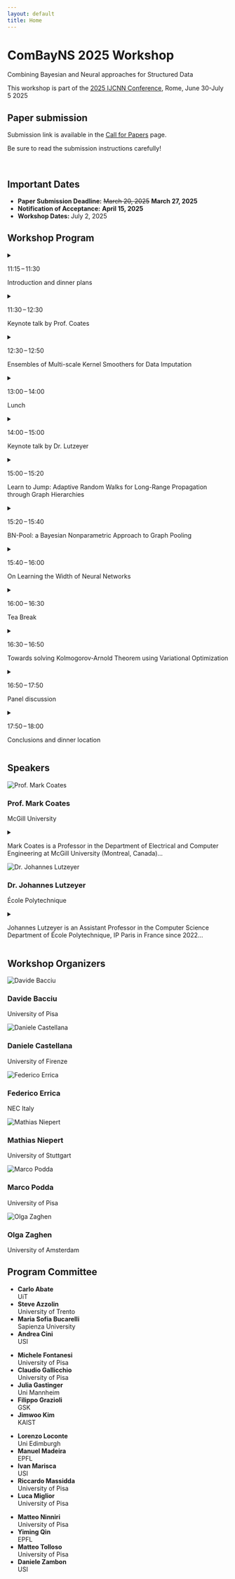 ```yaml
---
layout: default
title: Home
---
```


<div class="hero">
  <h1>ComBayNS 2025 Workshop</h1>
  <p>Combining Bayesian and Neural approaches for Structured Data</p>
  <p>This workshop is part of the <a href="https://2025.ijcnn.org/" class="custom-link">2025 IJCNN Conference</a>, Rome, June 30-July 5 2025</p>
</div>

<section id="important-dates">
    <h2>Paper submission</h2>
    <p>Submission link is available in the <a href="/call-for-papers/">Call for Papers</a> page.</p>
    <p>Be sure to read the submission instructions carefully!</p><br>
    <h2>Important Dates</h2>
    <ul>
      <li><strong>Paper Submission Deadline:</strong> <strike>March 20, 2025</strike> <strong>March 27, 2025</strong></li>
      <li><strong>Notification of Acceptance:</strong> <strong>April 15, 2025</strong></li>
      <li><strong>Workshop Dates: </strong>July 2, 2025</li>
    </ul>
</section>


<section id="program">
  <h2>Workshop Program</h2>
  <div class="program-container">
    <div class="program-event single-card">
      <details>
        <summary>
          <div class="schedule-item">
            <p class="time"><span class="icon-clock"></span>11:15 – 11:30</p>
            <p class="title">Introduction and dinner plans</p>
          </div>
        </summary>
        <div class="schedule-details">
          <p><strong>Join us for dinner!</strong></p>
          <p>Please scan the QR code below and fill the form:</p>
          <img src="/assets/images/qr_dinner.jpg" alt="QR Code for Dinner Information" class="dinner-qr-code">
        </div>
      </details>
      <details>
        <summary>
          <div class="schedule-item">
            <p class="time"><span class="icon-clock"></span>11:30 – 12:30</p>
            <p class="title">Keynote talk by Prof. Coates</p>
          </div>
        </summary>
        <div class="schedule-details">
          <p><strong>Title:</strong> Bayesian Graph Neural Networks and Transformers</p>
          <p><strong>Abstract:</strong> In numerous settings, ranging from medical diagnosis to quantitative finance, we observe interacting entities and need to make predictions based on the observed relationships. We can represent such data using an annotated graph, with nodes representing the entities and edges depicting the relationships. It is important to develop inference methods that can provide confidence bounds and are robust to graph errors such as missing or spurious edges. In this talk, I will introduce a Bayesian graph learning framework that delivers the desired robustness and uncertainty characterization. Critical to this framework is the specification of a graph model, and I will introduce several candidate options. I will then discuss how this framework can be extended to a state-of-the-art graph transformer and a continuous-kernel graph convolution network. I will conclude by highlighting some of the practical applications of the graph learning methods, including recommender systems and circuit design.</p>
          <p><strong>Mark Coates</strong> is a Professor in the Department of Electrical and Computer Engineering at McGill University (Montreal, Canada). He received the B.E. degree in computer systems engineering from the University of Adelaide, Australia, in 1995, and a Ph.D. degree in information engineering from the University of Cambridge, U.K., in 1999. He was a research associate and lecturer at Rice University, Texas, from 1999-2001. In 2012-2013, he worked as a Senior Scientist at Winton Capital Management, Oxford, UK. Coates’ research interests include machine learning, statistical signal processing, and Bayesian and Monte Carlo inference.</p>
        </div>
      </details>
      <details>
        <summary>
          <div class="schedule-item">
            <p class="time"><span class="icon-clock"></span>12:30 – 12:50</p>
            <p class="title">Ensembles of Multi-scale Kernel Smoothers for Data Imputation</p>
          </div>
        </summary>
        <div class="schedule-details">
          <p><strong>Authors:</strong> Amit Shreiber, Dalia Fishelov, Neta Rabin</p>
          <p><strong>Abstract:</strong> When collecting a dataset, it usually contains some proportion of incomplete data. Various methods for handling this
missing data exist in the literature, such as deleting observations that contain missing values, or replacing missing values with the mean of the other observations in the relevant variables. Nevertheless, most of the techniques do not consider the geometric structure of the data both in the row (instance) space and the column (feature) space. In this work, we propose a smoothing or regression procedure that operates both on the row and column space of the data, and refines the approximated model in an iterative manner, following ideas from iterative bias reduction models. We provide a mathematical analysis of the method, as well as test its performance of several datasets with diverse missingness mechanisms. Promising results are seen across all of the missingness types and datasets. Last, the proposed multi-scale approximation is general, and may be beneficial for additional machine learning tasks that process tabular data.</p>
          <p><a href="/assets/pdf/enskersmooth.pdf" download>Download Paper (PDF)</a></p>
        </div>
      </details>
      <details>
        <summary>
          <div class="schedule-item">
            <p class="time"><span class="icon-clock"></span>13:00 – 14:00</p>
            <p class="title">Lunch</p>
          </div>
        </summary>
        <div class="schedule-details">
          <p>Let's grab a bite!</p>
        </div>
      </details>
      <details>
        <summary>
          <div class="schedule-item">
            <p class="time"><span class="icon-clock"></span>14:00 – 15:00</p>
            <p class="title">Keynote talk by Dr. Lutzeyer</p>
          </div>
        </summary>
        <div class="schedule-details">
          <p><strong>Title:</strong> Avenues for Interaction between Bayesian Methodology and Graph Neural Networks</p>
          <p><strong>Abstract:</strong> Graph Neural Networks (GNNs) have celebrated many academic and industrial successes in the past years; providing a rich ground for theoretical analysis and achieving state-of-the-art results in several learning tasks. In this talk, I will present work in which we propose a data augmentation scheme using Gaussian Mixture Models in the latent space of the penultimate neural network layer. I will furthermore review associated theoretical results in which we upper bound the generalisation error of GNNs (trained under data augmentation) using their associated Rademacher complexity. Interacting with the learned Euclidean representations of structured data may be a broadly applicable avenue for future research introducing Bayesian methodology to neural approaches. I will conclude my talk by reviewing how Bayesian considerations could naturally extend some of our other recent work on orthonormal weight matrices in GNNs and interaction effects in neighbourhoods in graphs. 
The majority of the presented work was done by Yassine Abbahaddou, my final-year PhD student, and in collaboration with his co-supervisors Fragkiskos Malliaros, Amine Aboussalah and Michalis Vazirgiannis.</p>
          <p><strong>Johannes Lutzeyer</strong> is an Assistant Professor in the Computer Science Department of École Polytechnique, IP Paris in France since 2022. Previously, he completed a 2.5-year postdoc, under the supervision of Prof. Michalis Vazirgiannis also at École Polytechnique. He obtained his degrees (BSc, MSc and PhD) in the Statistics Section of the Mathematics Department at Imperial College London under the supervision of Prof. Andrew Walden. Johannes works in the area of Graph Representation Learning, specifically on Graph Neural Networks, and has made contributions to the academic literature in this domain with a small number of publications at the ICLR, ICML and NeurIPS conferences among others.</p>
        </div>
      </details>
      <details>
        <summary>
          <div class="schedule-item">
            <p class="time"><span class="icon-clock"></span>15:00 – 15:20</p>
            <p class="title">Learn to Jump: Adaptive Random Walks for Long-Range Propagation through Graph Hierarchies</p>
          </div>
        </summary>
        <div class="schedule-details">
          <p><strong>Authors:</strong> Joël Mathys, Federico Errica </p>
          <p><strong>Abstract:</strong> Message-passing architectures struggle to sufficiently model long-range dependencies in node and graph prediction tasks. We propose a novel approach exploiting hierarchical graph structures and adaptive random walks to address this challenge. Our method introduces learnable transition probabilities that decide whether the walk should prefer the original graph or travel across hierarchical shortcuts. On a synthetic long-range task, we demonstrate that our approach can exceed the theoretical bound that constrains traditional approaches operating solely on the original topology. Specifically, walks that prefer the hierarchy achieve the same performance as longer walks on the original graph. These preliminary findings open a promising direction for efficiently processing large graphs while effectively capturing long-range dependencies.</p>
          <p><a href="/assets/pdf/learnjump.pdf" download>Download Paper (PDF)</a></p>
        </div>
      </details>
      <details>
        <summary>
          <div class="schedule-item">
            <p class="time"><span class="icon-clock"></span>15:20 – 15:40</p>
            <p class="title">BN-Pool: a Bayesian Nonparametric Approach to Graph Pooling</p>
          </div>
        </summary>
        <div class="schedule-details">
          <p><strong>Authors:</strong> Daniele Castellana, Filippo Maria Bianchi</p>
          <p><strong>Abstract:</strong> We introduce BN-Pool, the first clustering-based pooling method for Graph Neural Networks (GNNs) that adaptively determines the number of supernodes in a coarsened graph. By leveraging a Bayesian non-parametric framework, BN-Pool employs a generative model capable of partitioning graph nodes into an unbounded number of clusters. During training, we learn the node-to-cluster assignments by combining the supervised loss of the downstream task with an unsupervised auxiliary term, which encourages the reconstruction of the original graph topology while penalizing unnecessary proliferation of clusters. This adaptive strategy allows BN-Pool to automatically discover an optimal coarsening level, offering enhanced flexibility and removing the need to specify sensitive pooling ratios. We show that BN-Pool achieves superior performance across diverse benchmarks.</p>
          <p><a href="/assets/pdf/bnpool.pdf" download>Download Paper (PDF)</a></p>
        </div>
      </details>
      <details>
        <summary>
          <div class="schedule-item">
            <p class="time"><span class="icon-clock"></span>15:40 – 16:00</p>
            <p class="title">On Learning the Width of Neural Networks</p>
          </div>
        </summary>
        <div class="schedule-details">
          <p><strong>Authors:</strong> Federico Errica, Henrik Christiansen, Viktor Zaverkin, Mathias Niepert, Francesco Alesiani</p>
          <p><strong>Abstract:</strong> We introduce an easy-to-use technique to learn an unbounded width of a neural network’s layer during training. The technique does not rely on alternate optimization nor hand-crafted gradient heuristics; rather, it jointly optimizes the width and the parameters of each layer via simple backpropagation. We apply the technique to a broad range of data domains such as tables, images, texts, and graphs, showing how the width adapts to the task’s difficulty. By imposing a soft ordering of importance among neurons, it is also possible to dynamically compress the network with no performance degradation.</p>
          <p><a href="/assets/pdf/nnwidth.pdf" download>Download Paper (PDF)</a></p>
        </div>
      </details>
      <details>
        <summary>
          <div class="schedule-item">
            <p class="time"><span class="icon-clock"></span>16:00 – 16:30</p>
            <p class="title">Tea Break</p>
          </div>
        </summary>
        <div class="schedule-details">
          <p>Enjoy a refreshing tea break.</p>
        </div>
      </details>
      <details>
        <summary>
          <div class="schedule-item">
            <p class="time"><span class="icon-clock"></span>16:30 – 16:50</p>
            <p class="title">Towards solving Kolmogorov-Arnold Theorem using Variational Optimization</p>
          </div>
        </summary>
        <div class="schedule-details">
          <p><strong>Authors:</strong> Francesco Alesiani, Federico Errica, Henrik Christiansen</p>
          <p><strong>Abstract:</strong> Kolmogorov Arnold Networks (KANs) are an emerging architecture for building machine learning models. KANs are based on the theoretical foundation of the Kolmogorov-Arnold Theorem and its expansions, which provide an exact representation of a multi-variate continuous bounded function as the composition of a limited number of uni-variate continuous functions. While such theoretical results are powerful, its use as a representation learning alternative to multi-layer perceptron (MLP) hinges on the choice of the number of bases modeling each of the univariate functions. In this work, we show how to address this problem by adaptively learning a potentially infinite number of bases for each univariate function during training. We do so by means of a variational inference optimization problem. Our proposal, called INFINITYKAN, extends the potential applicability of KANs by treating an important hyper-parameter as part of the learning process.</p>
          <p><a href="/assets/pdf/infkan.pdf" download>Download Paper (PDF)</a></p>
        </div>
      </details>
      <details>
        <summary>
          <div class="schedule-item">
            <p class="time"><span class="icon-clock"></span>16:50 – 17:50</p>
            <p class="title">Panel discussion</p>
          </div>
        </summary>
        <div class="schedule-details">
          <p><strong>Join us for the panel discussion!</strong></p>
          <p>Please scan the QR code below and submit your own question:</p>
          <img src="/assets/images/qr_panel.png" alt="QR Code for Panel Questions" class="dinner-qr-code">
        </div>
      </details>
      <details>
        <summary>
          <div class="schedule-item">
            <p class="time"><span class="icon-clock"></span>17:50 – 18:00</p>
            <p class="title">Conclusions and dinner location</p>
          </div>
        </summary>
        <div class="schedule-details">
          <p>Concluding remarks and information regarding dinner arrangements.</p>
        </div>
      </details>
    </div>
  </div>
</section>

<!-- Speakers Section -->

<section id="speakers">
  <h2>Speakers</h2>
  <div class="speakers-container">
      <div class="speaker">
          <img src="/assets/images/coates.png" alt="Prof. Mark Coates">
          <h3>Prof. Mark Coates</h3>
          <p>McGill University</p>
          <details>
            <summary>
              <p class="bio-snippet">Mark Coates is a Professor in the Department of Electrical and Computer Engineering at McGill University (Montreal, Canada)...</p>
            </summary>
            <p class="bio-full">Mark Coates is a Professor in the Department of Electrical and Computer Engineering at McGill University (Montreal, Canada). He received the B.E. degree in computer systems engineering from the University of Adelaide, Australia, in 1995, and a Ph.D. degree in information engineering from the University of Cambridge, U.K., in 1999. He was a research associate and lecturer at Rice University, Texas, from 1999-2001. In 2012-2013, he worked as a Senior Scientist at Winton Capital Management, Oxford, UK. Coates’ research interests include machine learning, statistical signal processing, and Bayesian and Monte Carlo inference.</p>
          </details>
      </div>
      <div class="speaker">
          <img src="/assets/images/lutzeyer.png" alt="Dr. Johannes Lutzeyer">
          <h3>Dr. Johannes Lutzeyer</h3>
          <p>École Polytechnique</p>
          <details>
            <summary>
              <p class="bio-snippet">Johannes Lutzeyer is an Assistant Professor in the Computer Science Department of École Polytechnique, IP Paris in France since 2022...</p>
            </summary>
            <p class="bio-full">Johannes Lutzeyer is an Assistant Professor in the Computer Science Department of École Polytechnique, IP Paris in France since 2022. Previously, he completed a 2.5-year postdoc, under the supervision of Prof. Michalis Vazirgiannis also at École Polytechnique. He obtained his degrees (BSc, MSc and PhD) in the Statistics Section of the Mathematics Department at Imperial College London under the supervision of Prof. Andrew Walden. Johannes works in the area of Graph Representation Learning, specifically on Graph Neural Networks, and has made contributions to the academic literature in this domain with a small number of publications at the ICLR, ICML and NeurIPS conferences among others.
            </p>
          </details>
      </div>
  </div>
</section>

<section id="organizers">
  <h2>Workshop Organizers</h2>
  <div class="organizers-container">
    <div class="organizer">
      <img src="/assets/images/bacciu.jpeg" alt="Davide Bacciu">
      <h3>Davide Bacciu</h3>
      <p>University of Pisa</p>
    </div>
    <div class="organizer">
      <img src="/assets/images/castellana.jpg" alt="Daniele Castellana">
      <h3>Daniele Castellana</h3>
      <p>University of Firenze</p>
    </div>
    <div class="organizer">
      <img src="/assets/images/errica.jpg" alt="Federico Errica">
      <h3>Federico Errica</h3>
      <p>NEC Italy</p>
    </div>
    <div class="organizer">
      <img src="/assets/images/niepert.png" alt="Mathias Niepert">
      <h3>Mathias Niepert</h3>
      <p>University of Stuttgart</p>
    </div>
    <div class="organizer">
      <img src="/assets/images/podda.jpg" alt="Marco Podda">
      <h3>Marco Podda</h3>
      <p>University of Pisa</p>
    </div>
    <div class="organizer">
      <img src="/assets/images/zaghen.png" alt="Olga Zaghen">
      <h3>Olga Zaghen</h3>
      <p>University of Amsterdam</p>
    </div>
  </div>
</section>

<section id="program-committee">
  <h2>Program Committee</h2>
  <div class="committee-container">
      <ul class="committee-column">
          <li><strong>Carlo Abate</strong><br>UiT</li>
          <li><strong>Steve Azzolin</strong><br>University of Trento</li>
          <li><strong>Maria Sofia Bucarelli</strong><br>Sapienza University</li>
          <li><strong>Andrea Cini</strong><br>USI</li>
      </ul>
      <ul class="committee-column">
          <li><strong>Michele Fontanesi</strong><br>University of Pisa</li>
          <li><strong>Claudio Gallicchio</strong><br>University of Pisa</li>
          <li><strong>Julia Gastinger</strong><br>Uni Mannheim</li>
          <li><strong>Filippo Grazioli</strong><br>GSK</li>
          <li><strong>Jimwoo Kim</strong><br>KAIST</li>
      </ul>
      <ul class="committee-column">
          <li><strong>Lorenzo Loconte</strong><br>Uni Edimburgh</li>
          <li><strong>Manuel Madeira</strong><br>EPFL</li>
          <li><strong>Ivan Marisca</strong><br>USI</li>
          <li><strong>Riccardo Massidda</strong><br>University of Pisa</li>
          <li><strong>Luca Miglior</strong><br>University of Pisa</li>
      </ul>
      <ul class="committee-column">
          <li><strong>Matteo Ninniri</strong><br>University of Pisa</li>
          <li><strong>Yiming Qin</strong><br>EPFL</li>
          <li><strong>Matteo Tolloso</strong><br>University of Pisa</li>
          <li><strong>Daniele Zambon</strong><br>USI</li>
      </ul>
  </div>
</section>
